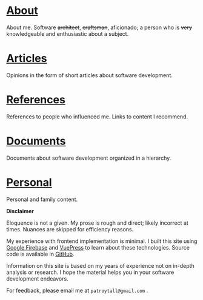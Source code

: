 # [About](/about)
About me. Software ~~architect~~, ~~craftsman~~, aficionado; a person who is ~~very~~ knowledgeable and enthusiastic about a subject.

# [Articles](/articles)
Opinions in the form of short articles about software development.

# [References](/references)
References to people who influenced me. Links to content I recommend.

# [Documents](/documents)
Documents about software development organized in a hierarchy.

# [Personal](/home)
Personal and family content.

**Disclaimer**

Eloquence is not a given. My prose is rough and direct; likely incorrect at times. Nuances are skipped for efficiency reasons.

My experience with frontend implementation is minimal. I built this site using [Google Firebase](https://firebase.google.com/) and [VuePress](https://vuepress.vuejs.org/) to learn about these technologies. Source code is available in [GitHub](https://github.com/patroytall/patrick-roy-me).

Information on this site is based on my years of experience not on in-depth analysis or research. I hope the material helps you in your software development endeavors.

For feedback, please email me at `patroytall@gmail.com` .